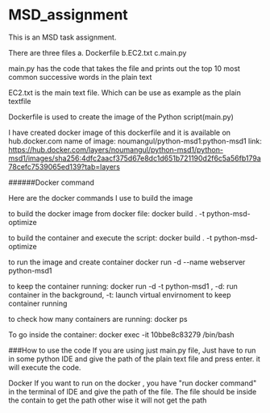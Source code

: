 # MSD_assignment

This is an MSD task assignment.

There are three files
 a. Dockerfile
 b.EC2.txt
 c.main.py

main.py has the code that takes the file and prints out the top 10 most common successive words in the plain text

EC2.txt is the main text file. Which can be use as example as the plain textfile

Dockerfile is used to create the image of the Python script(main.py)


I have created docker image of this dockerfile and it is available on hub.docker.com
name of image: noumangul/python-msd1:python-msd1
link: https://hub.docker.com/layers/noumangul/python-msd1/python-msd1/images/sha256:4dfc2aacf375d67e8dc1d651b721190d2f6c5a56fb179a78cefc7539065ed139?tab=layers


######Docker command

Here are the docker commands I use to build the image

to build the docker image from docker file: 
docker build . -t python-msd-optimize



to build the container and execute the script:
docker build . -t python-msd-optimize

to run the image and create container
 docker run -d --name webserver python-msd1

to keep the container running:
docker run -d -t python-msd1 ,
-d: run container in the background,
-t: launch virtual envirnoment to keep container running

to check how many containers are running:
docker ps

To go inside the container:
docker exec -it 10bbe8c83279 /bin/bash


###How to use the code
If you are using just main.py file, Just have to run in some python IDE and give the path of the plain text file and press enter. it will execute the code.

Docker
If you want to run on the docker , you have "run docker command" in the terminal of IDE and give the path of the file. The file should be inside the contain to get the path other wise it will not get the path
